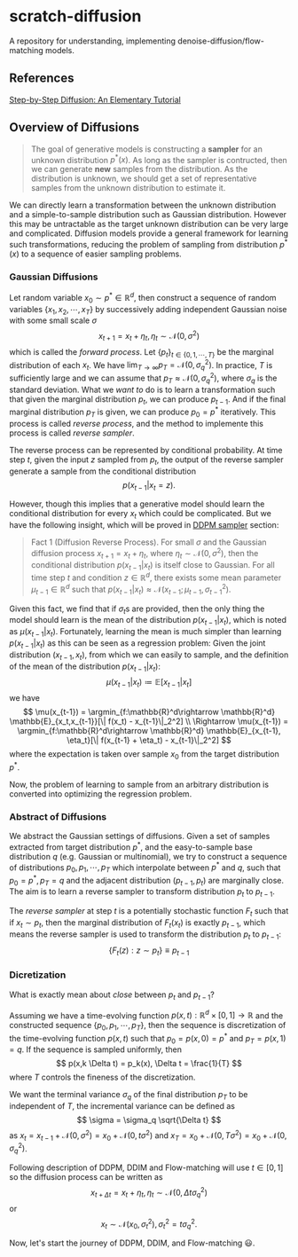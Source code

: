 # scratch-diffusion
A repository for understanding, implementing denoise-diffusion/flow-matching models.

## References

[Step-by-Step Diffusion: An Elementary Tutorial](https://arxiv.org/abs/2406.08929v2)


## Overview of Diffusions

> The goal of generative models is constructing a **sampler** for an unknown distribution $p^{*}(x)$. As long as the sampler is contructed, then we can generate **new** samples from the distribution.
> As the distribution is unknown, we should get a set of representative samples from the unknown distribution to estimate it.

We can directly learn a transformation between the unknown distribution and a simple-to-sample distribution such as Gaussian distribution. However this may be untractable as the target unknown distribution can be very large and complicated.
Diffusion models provide a general framework for learning such transformations, reducing the problem of sampling from distribution $p^{*}(x)$ to a sequence of easier sampling problems.


### Gaussian Diffusions

Let random variable $x_0 \sim p^{*} \in \mathbb{R}^d$, then construct a sequence of random variables $\{ x_1, x_2, \cdots, x_T \}$ by successively adding independent Gaussian noise with some small scale $\sigma$
$$
x_{t+1} = x_t + \eta_t, \eta_t \sim \mathcal{N}(0, \sigma^2)
$$
which is called the *forward process*. Let $\{p_t\}_{t \in \{0,1,\cdots,T\}}$ be the marginal distribution of each $x_t$. We have $\lim_{T\rightarrow \infty} p_T = \mathcal{N}(0, \sigma_q^2)$.
In practice, $T$ is sufficiently large and we can assume that $p_T \approx \mathcal{N}(0, \sigma_q^2)$, where $\sigma_q$ is the standard deviation. What we *want to* do is to learn a transformation such that given the marginal distribution $p_t$, we can produce $p_{t-1}$. And if the final marginal distribution $p_T$ is given, we can produce $p_0=p^{*}$ iteratively. This process is called *reverse process*, and the method to implemente this process is called *reverse sampler*.

The reverse process can be represented by conditional probability. At time step $t$, given the input $z$ sampled from $p_t$, the output of the reverse sampler generate a sample from the conditional distribution
$$
p(x_{t-1}|x_t=z).
$$

However, though this implies that a generative model should learn the conditional distribution for every $x_t$ which could be complicated. But we have the following insight, which will be proved in <u>DDPM sampler</u> section:

> Fact 1 (Diffusion Reverse Process). For small $\sigma$ and the Gaussian diffusion process $x_{t+1} = x_t + \eta_t$, where $\eta_t \sim \mathcal{N}(0,\sigma^2)$, then the conditional distribution $p(x_{t-1} | x_t)$ is itself close to Gaussian.
> For all time step $t$ and condition $z \in \mathbb{R}^d$, there exists some mean parameter $\mu_{t-1} \in \mathbb{R}^d$ such that $p(x_{t-1} | x_t) \approx \mathcal{N}(x_{t-1}; \mu_{t-1}, \sigma_{t-1}^2)$.

Given this fact, we find that if $\sigma_t$s are provided, then the only thing the model should learn is the mean of the distribution $p(x_{t-1}|x_t)$, which is noted as $\mu(x_{t-1}|x_t)$. Fortunately, learning the mean is much simpler than learning $p(x_{t-1}|x_t)$ as this can be seen as a regression problem: Given the joint distribution $(x_{t-1},x_t)$, from which we can easily to sample, and the definition of the mean of the distribution $p(x_{t-1}|x_t)$:
$$
\mu(x_{t-1} | x_t) \coloneqq \mathbb{E}[x_{t-1} | x_t]
$$
we have
$$
\mu(x_{t-1}) = \argmin_{f:\mathbb{R}^d\rightarrow \mathbb{R}^d} \mathbb{E}_{x_t,x_{t-1}}[\| f(x_t) - x_{t-1}\|_2^2] \\
\Rightarrow \mu(x_{t-1}) = \argmin_{f:\mathbb{R}^d\rightarrow \mathbb{R}^d} \mathbb{E}_{x_{t-1}, \eta_t}[\| f(x_{t-1} + \eta_t) - x_{t-1}\|_2^2]
$$
where the expectation is taken over sample $x_0$ from the target distribution $p^*$.

Now, the problem of learning to sample from an arbitrary distribution is converted into optimizing the regression problem.


### Abstract of Diffusions

We abstract the Gaussian settings of diffusions. Given a set of samples extracted from target distribution $p^*$, and the easy-to-sample base distribution $q$ (e.g. Gaussian or multinomial), we try to construct a sequence of distributions $p_0,p_1,\cdots, p_T$ which interpolate between $p^*$ and $q$, such that $p_0=p^*, p_T=q$ and the adjacent distribution $(p_{t-1},p_t)$ are marginally close. The aim is to learn a reverse sampler to transform distribution $p_t$ to $p_{t-1}$.

The *reverse sampler* at step $t$ is a potentially stochastic function $F_t$ such that if $x_t \sim p_t$, then the marginal distribution of $F_t(x_t)$ is exactly $p_{t-1}$, which means the reverse sampler is used to transform the distribution $p_t$ to $p_{t-1}$:
$$
\{ F_t(z): z\sim p_t \} \equiv p_{t-1}
$$


### Dicretization

What is exactly mean about *close* between $p_{t}$ and $p_{t-1}$?

Assuming we have a time-evolving function $p(x,t):\mathbb{R}^d\times [0,1] \rightarrow \mathbb{R}$ and the constructed sequence $\{ p_0,p_1,\cdots,p_T \}$, then the sequence is discretization of the time-evolving function $p(x,t)$ such that $p_0=p(x,0)=p^*$ and $p_T=p(x,1)=q$. If the sequence is sampled uniformly, then
$$
p(x,k \Delta t) = p_k(x), \Delta t = \frac{1}{T}
$$
where $T$ controls the fineness of the discretization.

We want the terminal variance $\sigma_q$ of the final distribution $p_T$ to be independent of $T$, the incremental variance can be defined as
$$
\sigma = \sigma_q \sqrt{\Delta t}
$$
as $x_t = x_{t-1} + \mathcal{N}(0, \sigma^2) = x_0 + \mathcal{N}(0,t \sigma^2)$ and $x_T = x_0 + \mathcal{N}(0, T \sigma^2) = x_0 + \mathcal{N}(0, \sigma_q^2)$.

Following description of DDPM, DDIM and Flow-matching will use $t\in [0,1]$ so the diffusion process can be written as
$$
x_{t+\Delta t} = x_{t} + \eta_t, \eta_t \sim \mathcal{N}(0, \Delta t\sigma_q^2)
$$
or
$$
x_t \sim \mathcal{N}(x_0, \sigma_t^2), \sigma_t^2 = t \sigma_q^2.
$$

Now, let's start the journey of DDPM, DDIM, and Flow-matching 😃.